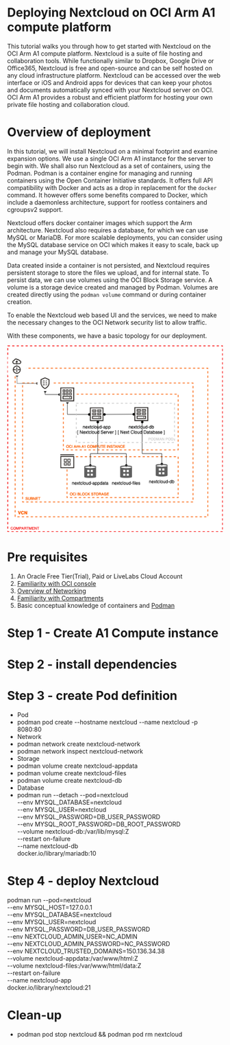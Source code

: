 # Deploying Nextcloud on OCI Arm A1 compute platform

This tutorial walks you through how to get started with Nextcloud on the OCI Arm A1 compute platform. 
Nextcloud is a suite of file hosting and collaboration tools. While functionally similar to Dropbox, Google Drive or Office365, Nextcloud is free and open-source and can be self hosted on any cloud infrastructure platform. Nextcloud can be accessed over the web interface or iOS and Android apps for devices that can keep your photos and documents automatically synced with your Nextcloud server on OCI. OCI Arm A1 provides a robust and efficient platform for hosting your own private file hosting and collaboration cloud. 

# Overview of deployment

In this tutorial, we will install Nextcloud on a minimal footprint and examine expansion options. We use a single OCI Arm A1 instance for the server to begin with. We shall also run Nextcloud as a set of containers, using the Podman. Podman is a container engine for managing and running containers using the Open Container Initiative standards. It offers full API compatibility with Docker and acts as a drop in replacement for the `docker` command. It however offers some benefits compared to Docker, which include a daemonless architecture, support for rootless containers and cgroupsv2 support.

Nextcloud offers docker container images which support the Arm architecture. Nextcloud also requires a database, for which we can use MySQL or MariaDB. For more scalable deployments, you can consider using the MySQL database service on OCI which makes it easy to scale, back up and manage your MySQL database. 

Data created inside a container is not persisted, and Nextcloud requires persistent storage to store the files we upload, and for internal state. To persist data, we can use volumes using the OCI Block Storage service. A volume is a storage device created and managed by Podman. Volumes are created directly using the `podman volume` command or during container creation.  

To enable the Nextcloud web based UI and the services, we need to make the necessary changes to the OCI Network security list to allow traffic.   

With these components, we have a basic topology for our deployment.

![Architecture](./images/arch.png)


# Pre requisites

1. An Oracle Free Tier(Trial), Paid or LiveLabs Cloud Account
1. [Familiarity with OCI console](https://docs.us-phoenix-1.oraclecloud.com/Content/GSG/Concepts/console.htm)
1. [Overview of Networking](https://docs.us-phoenix-1.oraclecloud.com/Content/Network/Concepts/overview.htm)
1. [Familiarity with Compartments](https://docs.us-phoenix-1.oraclecloud.com/Content/GSG/Concepts/concepts.htm)
1. Basic conceptual knowledge of containers and [Podman](https://podman.io/)

# Step 1 - Create A1 Compute instance

# Step 2 - install dependencies

# Step 3 - create Pod definition
- Pod
 - podman pod create --hostname nextcloud --name nextcloud -p 8080:80
- Network
 - podman network create nextcloud-network
 - podman network inspect nextcloud-network
- Storage
 - podman volume create nextcloud-appdata 
 - podman volume create nextcloud-files
 - podman volume create nextcloud-db
- Database
 - podman run --detach --pod=nextcloud \
  --env MYSQL_DATABASE=nextcloud \
  --env MYSQL_USER=nextcloud \
  --env MYSQL_PASSWORD=DB_USER_PASSWORD \
  --env MYSQL_ROOT_PASSWORD=DB_ROOT_PASSWORD \
  --volume nextcloud-db:/var/lib/mysql:Z \
  --restart on-failure \
  --name nextcloud-db \
  docker.io/library/mariadb:10 

# Step 4 - deploy Nextcloud

podman run  --pod=nextcloud \
  --env MYSQL_HOST=127.0.0.1 \
  --env MYSQL_DATABASE=nextcloud \
  --env MYSQL_USER=nextcloud \
  --env MYSQL_PASSWORD=DB_USER_PASSWORD \
  --env NEXTCLOUD_ADMIN_USER=NC_ADMIN \
  --env NEXTCLOUD_ADMIN_PASSWORD=NC_PASSWORD \
  --env NEXTCLOUD_TRUSTED_DOMAINS=150.136.34.38 \
  --volume nextcloud-appdata:/var/www/html:Z \
  --volume nextcloud-files:/var/www/html/data:Z \
  --restart on-failure \
  --name nextcloud-app \
  docker.io/library/nextcloud:21

# Clean-up

- podman pod stop nextcloud && podman pod rm nextcloud
